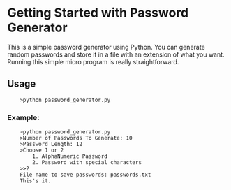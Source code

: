 # Getting Started with Password Generator

This is a simple password generator using Python.
You can generate random passwords and store it in a file with an extension of what you want.
Running this simple micro program is really straightforward.


## Usage

        >python password_generator.py
        
### Example:

        >python password_generator.py
        >Number of Passwords To Generate: 10
        >Password Length: 12
        >Choose 1 or 2
            1. AlphaNumeric Password
            2. Password with special characters
        >>2
        File name to save passwords: passwords.txt
        This's it.
